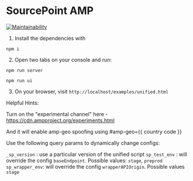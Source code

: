 # SourcePoint **AMP**
[![Maintainability](https://api.codeclimate.com/v1/badges/8d731d4e2661140f688d/maintainability)](https://codeclimate.com/github/SourcePointUSA/amp-client/maintainability)

1. Install the dependencies with
```
npm i
```

2. Open two tabs on your console and run:
```
npm run server
```
```
npm run ui
```

3. On your browser, visit `http://localhost/examples/unified.html`


Helpful Hints:

Turn on the "experimental channel" here - https://cdn.ampproject.org/experiments.html

And it will enable amp-geo spoofing using #amp-geo={{ country code }}

Use the following query params to dynamically change configs:

`_sp_version` : use a particular version of the unified script
`sp_test_env` : will override the config `baseEndpoint`. Possible values: `stage`, `preprod` 
`sp_wrapper_env`: will override the config `wrapperAPIOrigin`. Possible values `stage`